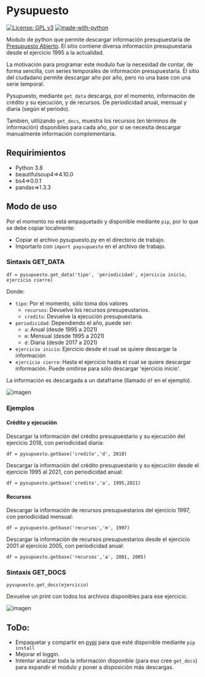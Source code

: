 # Pysupuesto
[![License: GPL v3](https://img.shields.io/badge/License-GPLv3-blue.svg)](https://www.gnu.org/licenses/gpl-3.0) [![made-with-python](https://img.shields.io/badge/Made%20with-Python-1f425f.svg)](https://www.python.org/)

Modulo de python que permite descargar información presupuestaria de [Presupuesto Abierto](https://www.presupuestoabierto.gob.ar/sici/datos-abiertos). El sitio contiene diversa información presupuestaria desde el ejercicio 1995 a la actualidad.

La motivación para programar este modulo fue la necesidad de contar, de forma sencilla, con series temporales de información presupuestaria. El sitio del ciudadano permite descargar año por año, pero no una base con una serie temporal.

Pysupuesto, mediante ``get_data`` descarga, por el momento, información de crédito y su ejecución, y de recursos. De periodicidad anual, mensual y diaria (según el periodo). 

Tambien, utilizando ``get_docs``, muestra los recursos (en términos de información) disponibles para cada año, por si se necesita descargar manualmente información complementaria.

## Requirimientos

- Python 3.8
- beautifulsoup4=>4.10.0
- bs4=>0.0.1
- pandas=>1.3.3

## Modo de uso

Por el momento no está empaquetado y disponible mediante ``pip``, por lo que se debe copiar localmente:

- Copiar el archivo pysupuesto.py en el directorio de trabajo.
- Importarlo con ``import paysupuesto`` en el archivo de trabajo.

### Sintaxis GET_DATA
 
	df = pysupuesto.get_data('tipo', 'periodicidad', ejercicio inicio, ejercicio cierre)
	
Donde:

- ``tipo``: Por el momento, sólo toma dos valores
    - ``recursos``: Devuelve los recursos presupeustarios.
	- ``credito``: Devuelve la ejecución presupuestaria.
- ``periodicidad``: Dependiendo el año, puede ser:
	- ``a``: Anual (desde 1995 a 2021)
	- ``m``: Mensual (desde 1995 a 2021)
	- ``d``: Diaria (desde 2017 a 2021)
- ``ejercicio inicio``: Ejercicio desde el cual se quiere descargar la información
- ``ejercicio cierre``: Hasta el ejercicio hasta el cual se quiere descargar información. Puede omitirse para sólo descargar 'ejercicio inicio'.

La información es descargada a un dataframe (llamado ``df`` en el ejemplo).

![imagen](https://user-images.githubusercontent.com/660448/133935451-02c52268-383d-4ee9-b2a9-e19cd2cc201f.png)

### Ejemplos

#### Crédito y ejecución

Descargar la información del crédito presupuestario y su ejecución del ejercicio 2018, con periodicidad diaria:

	df = pysupuesto.getbase('credito','d', 2018)
	
Descargar la información del crédito presupuestario y su ejecución desde el ejercicio 1995 al 2021, con periodicidad anual:

	df = pysupuesto.getbase('credito','a', 1995,2021)

#### Recursos 

Descargar la información de recursos presupuestarios del ejercicio 1997, con periodicidad mensual:

	df = pysupuesto.getbase('recursos','m', 1997)
	
Descargar la información de recursos presupuestarios desde el ejercicio 2001 al ejercicio 2005, con periodicidad anual:

	df = pysupuesto.getbase('recursos','a', 2001, 2005)
	
### Sintaxis GET_DOCS

	pysupuesto.get_docs(ejercicio)

Devuelve un print con todos los archivos disponibles para ese ejercicio.

![imagen](https://user-images.githubusercontent.com/660448/133935588-bdac4a60-45e8-495c-827b-d5bb179bf643.png)

## ToDo:

- Empaquetar y compartir en [pypi](https://pypi.org/) para que esté disponible mediante ``pip install``
- Mejorar el loggin.
- Intentar analizar toda la información disponible (para eso cree ``get_docs``) para expandir el modulo y poner a disposición más descargas.


	
